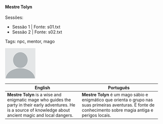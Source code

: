 
#### Mestre Tolyn

Sessões:  
- Sessão 1 | Fonte: s01.txt  
- Sessão 2 | Fonte: s02.txt

Tags: npc, mentor, mago

![Mestre Tolyn](docs/dm/-/npc/blank.png)

| English | Português |
|---------|-----------|
| **Mestre Tolyn** is a wise and enigmatic mage who guides the party in their early adventures. He is a source of knowledge about ancient magic and local dangers. | **Mestre Tolyn** é um mago sábio e enigmático que orienta o grupo nas suas primeiras aventuras. É fonte de conhecimento sobre magia antiga e perigos locais. |

